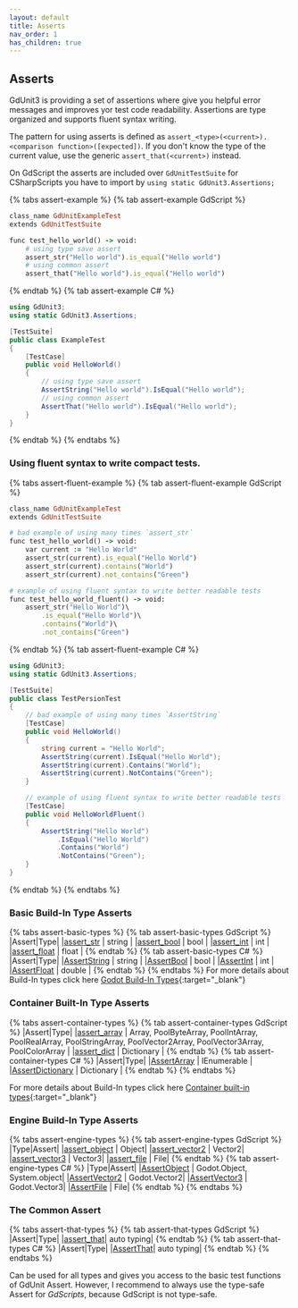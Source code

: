 ```yaml
---
layout: default
title: Asserts
nav_order: 1
has_children: true
---
```


## Asserts

GdUnit3 is providing a set of assertions where give you helpful error messages and improves yor test code readability. Assertions are type organized and supports fluent syntax writing.

The pattern for using asserts is defined as `assert_<type>(<current>).<comparison function>([expected])`.
If you don't know the type of the current value, use the generic `assert_that(<current>)` instead.

On GdScript the asserts are included over `GdUnitTestSuite` for CSharpScripts you have to import by `using static GdUnit3.Assertions;`

{% tabs assert-example %}
{% tab assert-example GdScript %}
```ruby
class_name GdUnitExampleTest
extends GdUnitTestSuite

func test_hello_world() -> void:
    # using type save assert
    assert_str("Hello world").is_equal("Hello world")
    # using common assert
    assert_that("Hello world").is_equal("Hello world")
```
{% endtab %}
{% tab assert-example C# %}
```cs
using GdUnit3;
using static GdUnit3.Assertions;

[TestSuite]
public class ExampleTest
{
    [TestCase]
    public void HelloWorld()
    {
        // using type save assert
        AssertString("Hello world").IsEqual("Hello world");
        // using common assert
        AssertThat("Hello world").IsEqual("Hello world");
    }
}
```
{% endtab %}
{% endtabs %}


### Using fluent syntax to write compact tests.
{% tabs assert-fluent-example %}
{% tab assert-fluent-example GdScript %}
```ruby
class_name GdUnitExampleTest
extends GdUnitTestSuite

# bad example of using many times `assert_str`
func test_hello_world() -> void:
    var current := "Hello World"
    assert_str(current).is_equal("Hello World")
    assert_str(current).contains("World")
    assert_str(current).not_contains("Green")

# example of using fluent syntax to write better readable tests
func test_hello_world_fluent() -> void:
    assert_str("Hello World")\
    	.is_equal("Hello World")\
    	.contains("World")\
    	.not_contains("Green")
```
{% endtab %}
{% tab assert-fluent-example C# %}
```cs
using GdUnit3;
using static GdUnit3.Assertions;

[TestSuite]
public class TestPersionTest
{
    // bad example of using many times `AssertString`
    [TestCase]
    public void HelloWorld()
    {
        string current = "Hello World";
        AssertString(current).IsEqual("Hello World");
        AssertString(current).Contains("World");
        AssertString(current).NotContains("Green");
    }

    // example of using fluent syntax to write better readable tests
    [TestCase]
    public void HelloWorldFluent()
    {
        AssertString("Hello World")
            .IsEqual("Hello World")
            .Contains("World")
            .NotContains("Green");
    }
}
```
{% endtab %}
{% endtabs %}


### Basic Build-In Type Asserts

{% tabs assert-basic-types %}
{% tab assert-basic-types GdScript %}
|Assert|Type|
|[assert_str](/gdUnit3/asserts/assert-string/) | string |
|[assert_bool](/gdUnit3/asserts/assert-bool/) | bool |
|[assert_int](/gdUnit3/asserts/assert-integer/) | int |
|[assert_float](/gdUnit3/asserts/assert-float/) | float |
{% endtab %}
{% tab assert-basic-types C# %}
|Assert|Type|
|[AssertString](/gdUnit3/asserts/assert-string/) | string |
|[AssertBool](/gdUnit3/asserts/assert-bool/) | bool |
|[AssertInt](/gdUnit3/asserts/assert-integer/) | int |
|[AssertFloat](/gdUnit3/asserts/assert-float/) | double |
{% endtab %}
{% endtabs %}
For more details about Build-In types click here 
[Godot Build-In Types](https://docs.godotengine.org/en/stable/getting_started/scripting/gdscript/gdscript_basics.html#basic-built-in-types){:target="_blank"}


### Container Built-In Type Asserts 

{% tabs assert-container-types %}
{% tab assert-container-types GdScript %}
|Assert|Type|
|[assert_array](/gdUnit3/asserts/assert-array/) | Array, PoolByteArray, PoolIntArray, PoolRealArray, PoolStringArray, PoolVector2Array, PoolVector3Array, PoolColorArray |
|[assert_dict](/gdUnit3/asserts/assert-dictionary/) | Dictionary |
{% endtab %}
{% tab assert-container-types C# %}
|Assert|Type|
|[AssertArray](/gdUnit3/asserts/assert-array/) | IEnumerable |
|[AssertDictionary](/gdUnit3/asserts/assert-dictionary/) | Dictionary |
{% endtab %}
{% endtabs %}

For more details about Build-In types click here
[Container built-in types](https://docs.godotengine.org/en/stable/getting_started/scripting/gdscript/gdscript_basics.html#container-built-in-types){:target="_blank"}

### Engine Build-In Type Asserts

{% tabs assert-engine-types %}
{% tab assert-engine-types GdScript %}
|Type|Assert|
|[assert_object](/gdUnit3/asserts/assert-object/) | Object|
|[assert_vector2](/gdUnit3/asserts/assert-vector2/) | Vector2|
|[assert_vector3](/gdUnit3/asserts/assert-vector3/) | Vector3|
|[assert_file](/gdUnit3/asserts/assert-file/) | File|
{% endtab %}
{% tab assert-engine-types C# %}
|Type|Assert|
|[AssertObject](/gdUnit3/asserts/assert-object/) | Godot.Object, System.object|
|[AssertVector2](/gdUnit3/asserts/assert-vector2/) | Godot.Vector2|
|[AssertVector3](/gdUnit3/asserts/assert-vector3/) | Godot.Vector3|
|[AssertFile](/gdUnit3/asserts/assert-file/) | File|
{% endtab %}
{% endtabs %}

### The Common Assert

{% tabs assert-that-types %}
{% tab assert-that-types GdScript %}
|Assert|Type|
|[assert_that](/gdUnit3/asserts/assert-that/)| auto typing|
{% endtab %}
{% tab assert-that-types C# %}
|Assert|Type|
|[AssertThat](/gdUnit3/asserts/assert-that/)| auto typing|
{% endtab %}
{% endtabs %}

Can be used for all types and gives you access to the basic test functions of GdUnit Assert. However, I recommend to always use the type-safe Assert for *GdScripts*, because GdScript is not type-safe.

